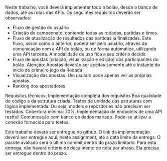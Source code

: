 Neste trabalho, você deverá implementar todo o bolão, desde o banco de dados, até as rotas das APIs. Os seguintes requisitos deverão ser observados:

* Fluxo de gestão do usuário
* Criação do campeonato, contendo todas as rodadas, partidas e times.
* Fluxo de atualização de resultados das partidas já finalizadas. Este fluxo, assim como o anterior,       poderá ser pelo usuário, através da comunicação com a API do bolão, ou de forma automática, utilizando uma API terceira. A modalidade de uso fica a seu critério decidir.
* Fluxo de apostas (criação, visualização e edição) dos participantes do bolão. Atenção: Apostas deverão ser aceitas somente até o instante do início do primeiro jogo da Rodada
* Visualização das apostas. Um usuário pode apenas ver as próprias apostas.
* Ranking dos apostadores
  
Requisitos técnicos:
Implementação completa dos requisitos
Boa qualidade do código e da estrutura criada.
Testes de unidade das estruturas com lógica implementada.  Ou seja, models e repositories não precisam ser testados. Cobertura mínima: 70%.
Implementação de endpoints de uma API restfull
Comunicação com banco de dados mariadb. Pode-se utilizar a conexão fornecida para testes.

Este trabalho deverá ser entregue no github. O link da implementação deverá ser entregue aqui, neste assignment, até a data limite da entrega. O pacote avaliado será o último commit dentro do prazo limitado. Para esta entrega, não haverá critério de decaimento de nota por atraso. Ela precisa ser entregue dentro do prazo.

